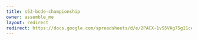 ```yaml
---
title: s53-bcde-championship
owner: assemble_me
layout: redirect
redirect: https://docs.google.com/spreadsheets/d/e/2PACX-1vS5VAg75g11ceVnNbkHj5k3-_SbmGIMsrO3FiARWb7QS28Vx29FXQrcZK8C-XNjmc3p6h32ooaJY7hZ/pubhtml?gid=0
---
```

